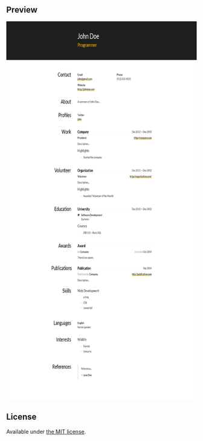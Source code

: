 ## Preview

<img src="resume.png" alt="Resume Preview" height="1000" />

## License

Available under [the MIT license](http://mths.be/mit).
